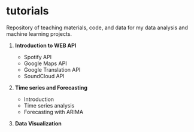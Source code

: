 # tutorials
Repository of teaching materials, code, and data for my data analysis and machine learning projects.

1. **Introduction to WEB API**
   * Spotify API
   * Google Maps API
   * Google Translation API
   * SoundCloud API
    
2. **Time series and Forecasting**
   * Introduction
   * Time series analysis
   * Forecasting with ARIMA

3. **Data Visualization**
